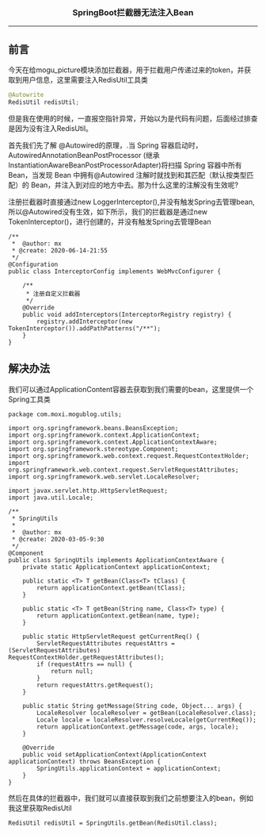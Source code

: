 ### <center>SpringBoot拦截器无法注入Bean
***
## 前言

今天在给mogu_picture模块添加拦截器，用于拦截用户传递过来的token，并获取到用户信息，这里需要注入RedisUtil工具类

```java
@Autowrite
RedisUtil redisUtil;
```

但是我在使用的时候，一直报空指针异常，开始以为是代码有问题，后面经过排查是因为没有注入RedisUtil。

首先我们先了解 @Autowired的原理，.当 Spring 容器启动时，AutowiredAnnotationBeanPostProcessor (继承InstantiationAwareBeanPostProcessorAdapter)将扫描 Spring 容器中所有 Bean，当发现 Bean 中拥有@Autowired 注解时就找到和其匹配（默认按类型匹配）的 Bean，并注入到对应的地方中去。那为什么这里的注解没有生效呢?

注册拦截器时直接通过new LoggerInterceptor(),并没有触发Spring去管理bean,所以@Autowired没有生效，如下所示，我们的拦截器是通过new TokenInterceptor()，进行创建的，并没有触发Spring去管理Bean

```
/**
 *  @author: mx
 * @create: 2020-06-14-21:55
 */
@Configuration
public class InterceptorConfig implements WebMvcConfigurer {

    /**
     * 注册自定义拦截器
     */
    @Override
    public void addInterceptors(InterceptorRegistry registry) {
        registry.addInterceptor(new TokenInterceptor()).addPathPatterns("/**");
    }
}
```

## 解决办法

我们可以通过ApplicationContent容器去获取到我们需要的bean，这里提供一个Spring工具类

```
package com.moxi.mogublog.utils;

import org.springframework.beans.BeansException;
import org.springframework.context.ApplicationContext;
import org.springframework.context.ApplicationContextAware;
import org.springframework.stereotype.Component;
import org.springframework.web.context.request.RequestContextHolder;
import org.springframework.web.context.request.ServletRequestAttributes;
import org.springframework.web.servlet.LocaleResolver;

import javax.servlet.http.HttpServletRequest;
import java.util.Locale;

/**
 * SpringUtils
 *
 *  @author: mx
 * @create: 2020-03-05-9:30
 */
@Component
public class SpringUtils implements ApplicationContextAware {
    private static ApplicationContext applicationContext;

    public static <T> T getBean(Class<T> tClass) {
        return applicationContext.getBean(tClass);
    }

    public static <T> T getBean(String name, Class<T> type) {
        return applicationContext.getBean(name, type);
    }

    public static HttpServletRequest getCurrentReq() {
        ServletRequestAttributes requestAttrs = (ServletRequestAttributes) RequestContextHolder.getRequestAttributes();
        if (requestAttrs == null) {
            return null;
        }
        return requestAttrs.getRequest();
    }

    public static String getMessage(String code, Object... args) {
        LocaleResolver localeResolver = getBean(LocaleResolver.class);
        Locale locale = localeResolver.resolveLocale(getCurrentReq());
        return applicationContext.getMessage(code, args, locale);
    }

    @Override
    public void setApplicationContext(ApplicationContext applicationContext) throws BeansException {
        SpringUtils.applicationContext = applicationContext;
    }
}
```

然后在具体的拦截器中，我们就可以直接获取到我们之前想要注入的bean，例如我这里获取RedisUtil

```
RedisUtil redisUtil = SpringUtils.getBean(RedisUtil.class);
```



